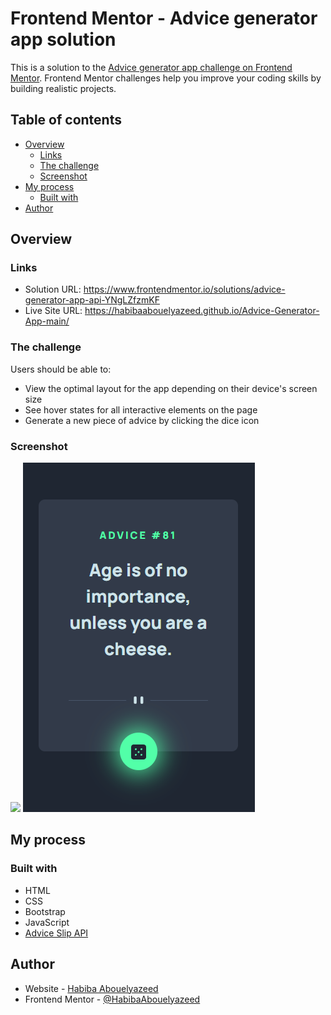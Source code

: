# Frontend Mentor - Advice generator app solution

This is a solution to the [Advice generator app challenge on Frontend Mentor](https://www.frontendmentor.io/challenges/advice-generator-app-QdUG-13db). Frontend Mentor challenges help you improve your coding skills by building realistic projects.

## Table of contents

- [Overview](#overview)
  - [Links](#links)
  - [The challenge](#the-challenge)
  - [Screenshot](#screenshot)
- [My process](#my-process)
  - [Built with](#built-with)
- [Author](#author)



## Overview

### Links

- Solution URL: https://www.frontendmentor.io/solutions/advice-generator-app-api-YNgLZfzmKF
- Live Site URL: https://habibaabouelyazeed.github.io/Advice-Generator-App-main/

### The challenge

Users should be able to:

- View the optimal layout for the app depending on their device's screen size
- See hover states for all interactive elements on the page
- Generate a new piece of advice by clicking the dice icon

### Screenshot

![](/screenshots/Desktop_preview.PNG.jpg)
![](/screenshots/Mobile_preview.PNG)


## My process

### Built with

- HTML
- CSS
- Bootstrap
- JavaScript
- [Advice Slip API](https://api.adviceslip.com)

## Author

- Website - [Habiba Abouelyazeed](https://www.github.com/HabibaAbouelyazeed)
- Frontend Mentor - [@HabibaAbouelyazeed](https://www.frontendmentor.io/profile/HabibaAbouelyazeed)

